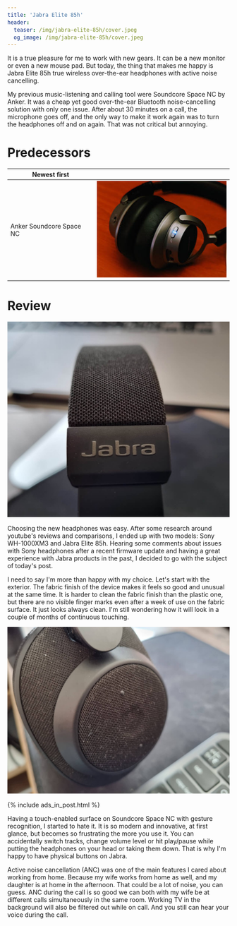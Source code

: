```yaml
---
title: 'Jabra Elite 85h'
header:
  teaser: /img/jabra-elite-85h/cover.jpeg
  og_image: /img/jabra-elite-85h/cover.jpeg 
---
```


It is a true pleasure for me to work with new gears. It can be a new monitor or even a new mouse pad. But today, the thing that makes me happy is Jabra Elite 85h true wireless over-the-ear headphones with active noise cancelling.

My previous music-listening and calling tool were Soundcore Space NC by Anker. It was a cheap yet good over-the-ear Bluetooth noise-cancelling solution with only one issue. After about 30 minutes on a call, the microphone goes off, and the only way to make it work again was to turn the headphones off and on again. That was not critical but annoying.

# Predecessors

| Newest  first |   |
| ----------- | ----------- |
| Anker Soundcore Space NC | ![image](/img/jabra-elite-85h/space_nc.jpeg) |


# Review

![image](/img/jabra-elite-85h/001.jpeg)

Choosing the new headphones was easy. After some research around youtube's reviews and comparisons, I ended up with two models: Sony WH-1000XM3 and Jabra Elite 85h. Hearing some comments about issues with Sony headphones after a recent firmware update and having a great experience with Jabra products in the past, I decided to go with the subject of today's post.

I need to say I'm more than happy with my choice. Let's start with the exterior. The fabric finish of the device makes it feels so good and unusual at the same time. It is harder to clean the fabric finish than the plastic one, but there are no visible finger marks even after a week of use on the fabric surface. It just looks always clean. I'm still wondering how it will look in a couple of months of continuous touching.

![image](/img/jabra-elite-85h/002.jpeg)

{% include ads_in_post.html %}

Having a touch-enabled surface on Soundcore Space NC with gesture recognition, I started to hate it. It is so modern and innovative, at first glance, but becomes so frustrating the more you use it. You can accidentally switch tracks, change volume level or hit play/pause while putting the headphones on your head or taking them down. That is why I'm happy to have physical buttons on Jabra.

Active noise cancellation (ANC) was one of the main features I cared about working from home. Because my wife works from home as well, and my daughter is at home in the afternoon. That could be a lot of noise, you can guess. ANC during the call is so good we can both with my wife be at different calls simultaneously in the same room. Working TV in the background will also be filtered out while on call. And you still can hear your voice during the call.


